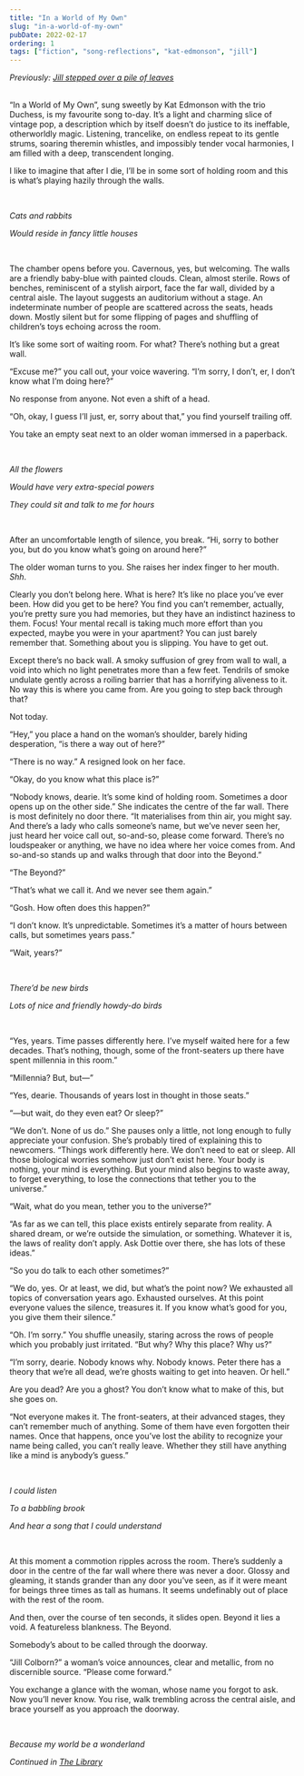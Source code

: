 ```yaml
---
title: "In a World of My Own"
slug: "in-a-world-of-my-own"
pubDate: 2022-02-17
ordering: 1
tags: ["fiction", "song-reflections", "kat-edmonson", "jill"]
---
```


<div class="commentary">
<i>
Previously: <a href="/posts/2022/02/09/jill/">Jill stepped over a pile of leaves</a>
</i>
</div>

<br />

“<span class="small-caps">In a World of My Own</span>”, sung sweetly by Kat Edmonson with the trio Duchess, is my favourite song to-day. It’s a light and charming slice of vintage pop, a description which by itself doesn’t do justice to its ineffable, otherworldly magic. Listening, trancelike, on endless repeat to its gentle strums, soaring theremin whistles, and impossibly tender vocal harmonies, I am filled with a deep, transcendent longing.

I like to imagine that after I die, I’ll be in some sort of holding room and this is what’s playing hazily through the walls.

<br />

<i>

Cats and rabbits

Would reside in fancy little houses

</i>

<br />

The chamber opens before you. Cavernous, yes, but welcoming. The walls are a friendly baby-blue with painted clouds. Clean, almost sterile. Rows of benches, reminiscent of a stylish airport, face the far wall, divided by a central aisle. The layout suggests an auditorium without a stage. An indeterminate number of people are scattered across the seats, heads down. Mostly silent but for some flipping of pages and shuffling of children’s toys echoing across the room.

It’s like some sort of waiting room. For what? There’s nothing but a great wall.

“Excuse me?” you call out, your voice wavering. “I’m sorry, I don’t, er, I don’t know what I’m doing here?”

No response from anyone. Not even a shift of a head.

“Oh, okay, I guess I’ll just, er, sorry about that,” you find yourself trailing off.

You take an empty seat next to an older woman immersed in a paperback.

<br />

<i>

All the flowers

Would have very extra-special powers

They could sit and talk to me for hours

</i>

<br />

After an uncomfortable length of silence, you break. “Hi, sorry to bother you, but do you know what’s going on around here?”

The older woman turns to you. She raises her index finger to her mouth. _Shh_.

Clearly you don’t belong here. What is here? It’s like no place you’ve ever been. How did you get to be here? You find you can’t remember, actually, you’re pretty sure you had memories, but they have an indistinct haziness to them. Focus! Your mental recall is taking much more effort than you expected, maybe you were in your apartment? You can just barely remember that. Something about you is slipping. You have to get out.

Except there’s no back wall. A smoky suffusion of grey from wall to wall, a void into which no light penetrates more than a few feet. Tendrils of smoke undulate gently across a roiling barrier that has a horrifying aliveness to it. No way this is where you came from. Are you going to step back through that?

Not today.

“Hey,” you place a hand on the woman’s shoulder, barely hiding desperation, “is there a way out of here?”

“There is no way.” A resigned look on her face.

“Okay, do you know what this place is?”

“Nobody knows, dearie. It’s some kind of holding room. Sometimes a door opens up on the other side.” She indicates the centre of the far wall. There is most definitely no door there. “It materialises from thin air, you might say. And there’s a lady who calls someone’s name, but we’ve never seen her, just heard her voice call out, so-and-so, please come forward. There’s no loudspeaker or anything, we have no idea where her voice comes from. And so-and-so stands up and walks through that door into the Beyond.”

“The Beyond?”

“That’s what we call it. And we never see them again.”

“Gosh. How often does this happen?”

“I don’t know. It’s unpredictable. Sometimes it’s a matter of hours between calls, but sometimes years pass.”

“Wait, years?”

<br />

<i>

There’d be new birds

Lots of nice and friendly howdy-do birds

</i>

<br />

“Yes, years. Time passes differently here. I’ve myself waited here for a few decades. That’s nothing, though, some of the front-seaters up there have spent millennia in this room.”

“Millennia? But, but—”

“Yes, dearie. Thousands of years lost in thought in those seats.”

“—but wait, do they even eat? Or sleep?”

“We don’t. None of us do.” She pauses only a little, not long enough to fully appreciate your confusion. She’s probably tired of explaining this to newcomers. “Things work differently here. We don’t need to eat or sleep. All those biological worries somehow just don’t exist here. Your body is nothing, your mind is everything. But your mind also begins to waste away, to forget everything, to lose the connections that tether you to the universe.”

“Wait, what do you mean, tether you to the universe?”

“As far as we can tell, this place exists entirely separate from reality. A shared dream, or we’re outside the simulation, or something. Whatever it is, the laws of reality don’t apply. Ask Dottie over there, she has lots of these ideas.”

“So you do talk to each other sometimes?”

“We do, yes. Or at least, we did, but what’s the point now? We exhausted all topics of conversation years ago. Exhausted ourselves. At this point everyone values the silence, treasures it. If you know what’s good for you, you give them their silence.”

“Oh. I’m sorry.” You shuffle uneasily, staring across the rows of people which you probably just irritated. “But why? Why this place? Why us?”

“I’m sorry, dearie. Nobody knows why. Nobody knows. Peter there has a theory that we’re all dead, we’re ghosts waiting to get into heaven. Or hell.”

Are you dead? Are you a ghost? You don’t know what to make of this, but she goes on.

“Not everyone makes it. The front-seaters, at their advanced stages, they can’t remember much of anything. Some of them have even forgotten their names. Once that happens, once you’ve lost the ability to recognize your name being called, you can’t really leave. Whether they still have anything like a mind is anybody’s guess.”

<br />

<i>

I could listen

To a babbling brook

And hear a song that I could understand

</i>

<br />

At this moment a commotion ripples across the room. There’s suddenly a door in the centre of the far wall where there was never a door. Glossy and gleaming, it stands grander than any door you’ve seen, as if it were meant for beings three times as tall as humans. It seems undefinably out of place with the rest of the room.

And then, over the course of ten seconds, it slides open. Beyond it lies a void. A featureless blankness. The Beyond.

Somebody’s about to be called through the doorway.

“Jill Colborn?” a woman’s voice announces, clear and metallic, from no discernible source. “Please come forward.”

You exchange a glance with the woman, whose name you forgot to ask. Now you’ll never know. You rise, walk trembling across the central aisle, and brace yourself as you approach the doorway.

<br />

<i>

Because my world be a wonderland

</i>

<div class="commentary">
<i>
Continued in <a href="/posts/2022/04/17/library/">The Library</a>
</i>
</div>
